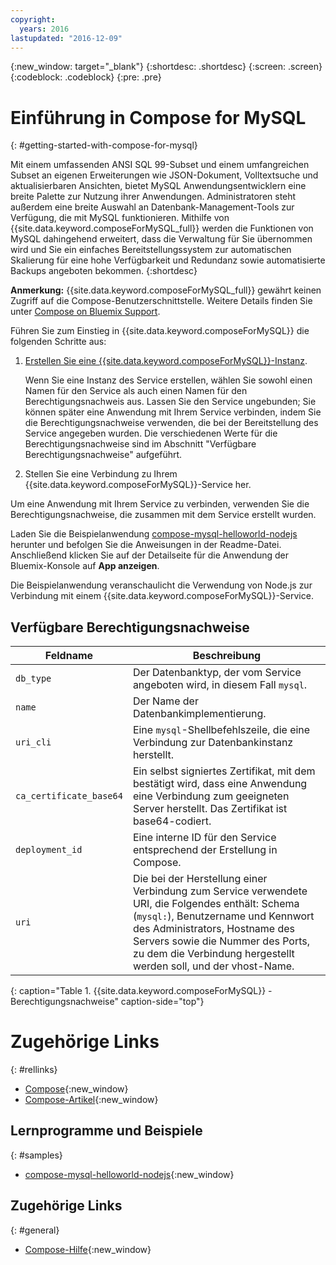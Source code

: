 ```yaml
---
copyright:
  years: 2016
lastupdated: "2016-12-09"
---
```


{:new_window: target="_blank"}
{:shortdesc: .shortdesc}
{:screen: .screen}
{:codeblock: .codeblock}
{:pre: .pre}

# Einführung in Compose for MySQL
{: #getting-started-with-compose-for-mysql}

Mit einem umfassenden ANSI SQL 99-Subset und einem umfangreichen Subset an eigenen Erweiterungen wie JSON-Dokument, Volltextsuche und aktualisierbaren Ansichten, bietet MySQL Anwendungsentwicklern eine breite Palette zur Nutzung ihrer Anwendungen. Administratoren steht außerdem eine breite Auswahl an Datenbank-Management-Tools zur Verfügung, die mit MySQL funktionieren. Mithilfe von {{site.data.keyword.composeForMySQL_full}} werden die Funktionen von MySQL dahingehend erweitert, dass die Verwaltung für Sie übernommen wird und Sie ein einfaches Bereitstellungssystem zur automatischen Skalierung für eine hohe Verfügbarkeit und Redundanz sowie automatisierte Backups angeboten bekommen.
{:shortdesc}

**Anmerkung:** {{site.data.keyword.composeForMySQL_full}} gewährt keinen Zugriff auf die Compose-Benutzerschnittstelle. Weitere Details finden Sie unter [Compose on Bluemix Support](https://help.compose.com/docs/bluemix-compose-support).

Führen Sie zum Einstieg in {{site.data.keyword.composeForMySQL}} die folgenden Schritte aus:

1. [Erstellen Sie eine {{site.data.keyword.composeForMySQL}}-Instanz](https://console.ng.bluemix.net/catalog/services/compose-for-mysql/).

   Wenn Sie eine Instanz des Service erstellen, wählen Sie sowohl einen Namen für den Service als auch einen Namen für den Berechtigungsnachweis aus. Lassen Sie den Service ungebunden; Sie können später eine Anwendung mit Ihrem Service verbinden, indem Sie die Berechtigungsnachweise verwenden, die bei der Bereitstellung des Service angegeben wurden.  Die verschiedenen Werte für die Berechtigungsnachweise sind im Abschnitt "Verfügbare Berechtigungsnachweise" aufgeführt.

2. Stellen Sie eine Verbindung zu Ihrem {{site.data.keyword.composeForMySQL}}-Service her.

  Um eine Anwendung mit Ihrem Service zu verbinden, verwenden Sie die Berechtigungsnachweise, die zusammen mit dem Service erstellt wurden.

  Laden Sie die Beispielanwendung [compose-mysql-helloworld-nodejs](https://github.com/IBM-Bluemix/compose-mysql-helloworld-nodejs) herunter und befolgen Sie die Anweisungen in der Readme-Datei. Anschließend klicken Sie auf der Detailseite für die Anwendung der Bluemix-Konsole auf **App anzeigen**.

  Die Beispielanwendung veranschaulicht die Verwendung von Node.js zur Verbindung mit einem {{site.data.keyword.composeForMySQL}}-Service.


## Verfügbare Berechtigungsnachweise

Feldname|Beschreibung
----------|-----------
`db_type`|Der Datenbanktyp, der vom Service angeboten wird, in diesem Fall `mysql`.
`name`|Der Name der Datenbankimplementierung.
`uri_cli`|Eine `mysql`-Shellbefehlszeile, die eine Verbindung zur Datenbankinstanz herstellt.
`ca_certificate_base64`|Ein selbst signiertes Zertifikat, mit dem bestätigt wird, dass eine Anwendung eine Verbindung zum geeigneten Server herstellt. Das Zertifikat ist base64-codiert.
`deployment_id`|Eine interne ID für den Service entsprechend der Erstellung in Compose.
`uri`|Die bei der Herstellung einer Verbindung zum Service verwendete URI, die Folgendes enthält: Schema (`mysql:`), Benutzername und Kennwort des Administrators, Hostname des Servers sowie die Nummer des Ports, zu dem die Verbindung hergestellt werden soll, und der vhost-Name.
{: caption="Table 1. {{site.data.keyword.composeForMySQL}} - Berechtigungsnachweise" caption-side="top"}


# Zugehörige Links
{: #rellinks}

* [Compose](https://www.compose.com){:new_window}
* [Compose-Artikel](https://www.compose.com/articles/){:new_window}

## Lernprogramme und Beispiele
{: #samples}
* [compose-mysql-helloworld-nodejs](https://github.com/IBM-Bluemix/compose-mysql-helloworld-nodejs){:new_window}

## Zugehörige Links
{: #general}
* [Compose-Hilfe](https://help.compose.com/docs){:new_window}
